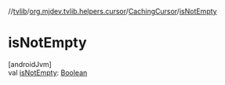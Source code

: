 //[tvlib](../../../index.md)/[org.mjdev.tvlib.helpers.cursor](../index.md)/[CachingCursor](index.md)/[isNotEmpty](is-not-empty.md)

# isNotEmpty

[androidJvm]\
val [isNotEmpty](is-not-empty.md): [Boolean](https://kotlinlang.org/api/latest/jvm/stdlib/kotlin/-boolean/index.html)
